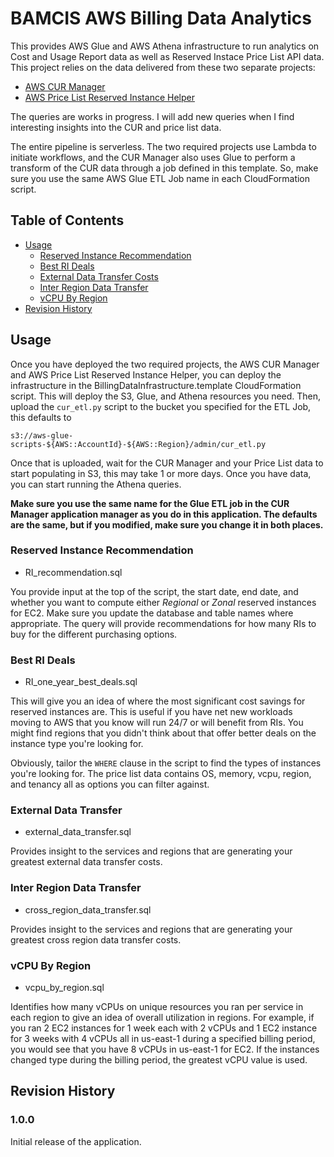 # BAMCIS AWS Billing Data Analytics

This provides AWS Glue and AWS Athena infrastructure to run analytics on Cost and Usage Report data as well as Reserved Instace Price List API data. This project relies on the data delivered from these two separate projects:

+ [AWS CUR Manager](https://github.com/bamcis-io/AWSCURManager)
+ [AWS Price List Reserved Instance Helper](https://github.com/bamcis-io/AWSPriceListReservedInstanceHelper)

The queries are works in progress. I will add new queries when I find interesting insights into the CUR and price list data.

The entire pipeline is serverless. The two required projects use Lambda to initiate workflows, and the CUR Manager also uses Glue to perform a transform of the CUR data through a job defined in this template. So, make sure you use the same AWS Glue ETL Job name in each CloudFormation script.

## Table of Contents
- [Usage](#usage)
  * [Reserved Instance Recommendation](#reserved-instance-recommendation)
  * [Best RI Deals](#best-ri-deals)
  * [External Data Transfer Costs](#external-data-transfer)
  * [Inter Region Data Transfer](#inter-region-data-transfer)
  * [vCPU By Region](#vcpu-by-region)
- [Revision History](#revision-history)

## Usage

Once you have deployed the two required projects, the AWS CUR Manager and AWS Price List Reserved Instance Helper, you can deploy the infrastructure in the BillingDataInfrastructure.template CloudFormation script. This will deploy the S3, Glue, and Athena resources you need. Then, upload the `cur_etl.py` script to the bucket you specified for the ETL Job, this defaults to

    s3://aws-glue-scripts-${AWS::AccountId}-${AWS::Region}/admin/cur_etl.py

Once that is uploaded, wait for the CUR Manager and your Price List data to start populating in S3, this may take 1 or more days. Once you have data, you can start running the Athena queries.

**Make sure you use the same name for the Glue ETL job in the CUR Manager application manager as you do in this application. The defaults are the same, but if you modified, make sure you change it in both places.**

### Reserved Instance Recommendation

+ RI_recommendation.sql

You provide input at the top of the script, the start date, end date, and whether you want to compute either *Regional* or *Zonal* reserved instances for EC2. Make sure you update the database and table names where appropriate. The query will provide recommendations for how many RIs to buy for the different purchasing options.

### Best RI Deals

+ RI_one_year_best_deals.sql

This will give you an idea of where the most significant cost savings for reserved instances are. This is useful if you have net new workloads moving to AWS that you know will run 24/7 or will benefit from RIs. You might find regions that you didn't think about that offer better deals on the instance type you're looking for.

Obviously, tailor the `WHERE` clause in the script to find the types of instances you're looking for. The price list data contains OS, memory, vcpu, region, and tenancy all as options you can filter against.

### External Data Transfer

+ external_data_transfer.sql

Provides insight to the services and regions that are generating your greatest external data transfer costs.

### Inter Region Data Transfer

+ cross_region_data_transfer.sql

Provides insight to the services and regions that are generating your greatest cross region data transfer costs.

### vCPU By Region

+ vcpu_by_region.sql

Identifies how many vCPUs on unique resources you ran per service in each region to give an idea of overall utilization in regions. For example, if you ran 2 EC2 instances for 1 week each with 2 vCPUs and 1 EC2 instance for 3 weeks with 4 vCPUs all in us-east-1 during a specified billing period, you would see that you have 8 vCPUs in us-east-1 for EC2. If the instances changed type during the billing period, the greatest vCPU value is used.

## Revision History

### 1.0.0
Initial release of the application.